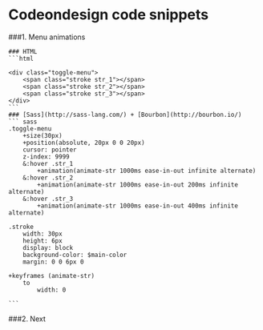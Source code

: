Codeondesign code snippets
============

###1. Menu animations
    
    ### HTML
    ```html
    
    <div class="toggle-menu">
        <span class="stroke str_1"></span>
        <span class="stroke str_2"></span>
        <span class="stroke str_3"></span>
    </div>
    ```
    ### [Sass](http://sass-lang.com/) + [Bourbon](http://bourbon.io/)
    ``` sass
    .toggle-menu
        +size(30px)
        +position(absolute, 20px 0 0 20px)
        cursor: pointer
        z-index: 9999
        &:hover .str_1
            +animation(animate-str 1000ms ease-in-out infinite alternate)
        &:hover .str_2
            +animation(animate-str 1000ms ease-in-out 200ms infinite alternate)
        &:hover .str_3
            +animation(animate-str 1000ms ease-in-out 400ms infinite alternate)
        
    .stroke
        width: 30px
        height: 6px
        display: block
        background-color: $main-color
        margin: 0 0 6px 0
    
    +keyframes (animate-str)
        to
            width: 0
    
    ```
    
###2. Next
